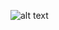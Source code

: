 ![alt text](https://github.com/XeiDaMoKa/Xei-Torn/blob/Xei/Xei%20●%20Torn%20•%20Extensions/Xei%20Torn%20Customs/Images/Skins/Plane-Orange.png?raw=true)
